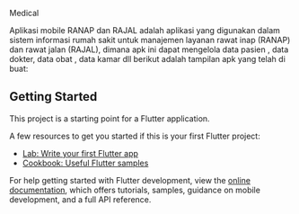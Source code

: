 Medical

Aplikasi mobile RANAP dan RAJAL adalah aplikasi yang digunakan dalam sistem informasi rumah sakit untuk manajemen layanan rawat inap (RANAP) dan rawat jalan (RAJAL), dimana apk ini dapat mengelola data pasien , data dokter, data obat , data kamar dll
berikut adalah tampilan apk yang telah di buat:



## Getting Started

This project is a starting point for a Flutter application.

A few resources to get you started if this is your first Flutter project:

- [Lab: Write your first Flutter app](https://docs.flutter.dev/get-started/codelab)
- [Cookbook: Useful Flutter samples](https://docs.flutter.dev/cookbook)

For help getting started with Flutter development, view the
[online documentation](https://docs.flutter.dev/), which offers tutorials,
samples, guidance on mobile development, and a full API reference.
